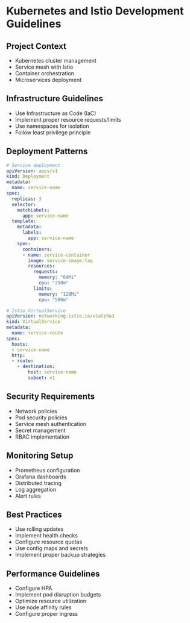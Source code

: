 # Kubernetes and Istio Development Guidelines

## Project Context
- Kubernetes cluster management
- Service mesh with Istio
- Container orchestration
- Microservices deployment

## Infrastructure Guidelines
- Use Infrastructure as Code (IaC)
- Implement proper resource requests/limits
- Use namespaces for isolation
- Follow least privilege principle

## Deployment Patterns
```yaml
# Service deployment
apiVersion: apps/v1
kind: Deployment
metadata:
  name: service-name
spec:
  replicas: 3
  selector:
    matchLabels:
      app: service-name
  template:
    metadata:
      labels:
        app: service-name
    spec:
      containers:
      - name: service-container
        image: service-image:tag
        resources:
          requests:
            memory: "64Mi"
            cpu: "250m"
          limits:
            memory: "128Mi"
            cpu: "500m"

# Istio VirtualService
apiVersion: networking.istio.io/v1alpha3
kind: VirtualService
metadata:
  name: service-route
spec:
  hosts:
  - service-name
  http:
  - route:
    - destination:
        host: service-name
        subset: v1
```

## Security Requirements
- Network policies
- Pod security policies
- Service mesh authentication
- Secret management
- RBAC implementation

## Monitoring Setup
- Prometheus configuration
- Grafana dashboards
- Distributed tracing
- Log aggregation
- Alert rules

## Best Practices
- Use rolling updates
- Implement health checks
- Configure resource quotas
- Use config maps and secrets
- Implement proper backup strategies

## Performance Guidelines
- Configure HPA
- Implement pod disruption budgets
- Optimize resource utilization
- Use node affinity rules
- Configure proper ingress